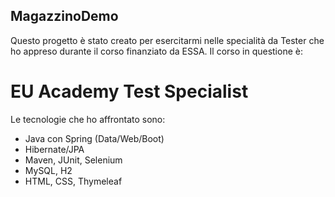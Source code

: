 ## MagazzinoDemo
Questo progetto è stato creato per esercitarmi nelle specialità da Tester che ho appreso durante il corso finanziato da ESSA.
Il corso in questione è:
# EU Academy Test Specialist
Le tecnologie che ho affrontato sono:
- Java con Spring (Data/Web/Boot)
- Hibernate/JPA
- Maven, JUnit, Selenium
- MySQL, H2
- HTML, CSS, Thymeleaf
